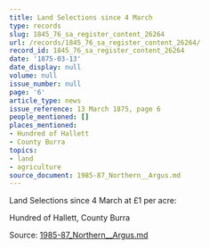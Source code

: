 ```yaml
---
title: Land Selections since 4 March
type: records
slug: 1845_76_sa_register_content_26264
url: /records/1845_76_sa_register_content_26264/
record_id: 1845_76_sa_register_content_26264
date: '1875-03-13'
date_display: null
volume: null
issue_number: null
page: '6'
article_type: news
issue_reference: 13 March 1875, page 6
people_mentioned: []
places_mentioned:
- Hundred of Hallett
- County Burra
topics:
- land
- agriculture
source_document: 1985-87_Northern__Argus.md
---
```


Land Selections since 4 March at £1 per acre:

Hundred of Hallett, County Burra

Source: [1985-87_Northern__Argus.md](/downloads/markdown/1985-87_Northern__Argus.md)

